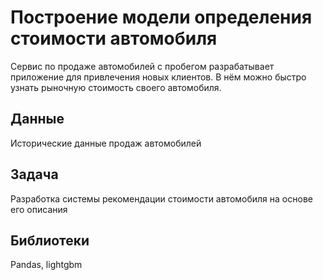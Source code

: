 # Построение модели определения стоимости автомобиля
Сервис по продаже автомобилей с пробегом  разрабатывает приложение для привлечения новых клиентов. В нём можно быстро узнать рыночную стоимость своего автомобиля.
## Данные
Исторические данные продаж автомобилей
## Задача 
Разработка системы рекомендации стоимости автомобиля на основе его описания
## Библиотеки
Pandas, lightgbm
